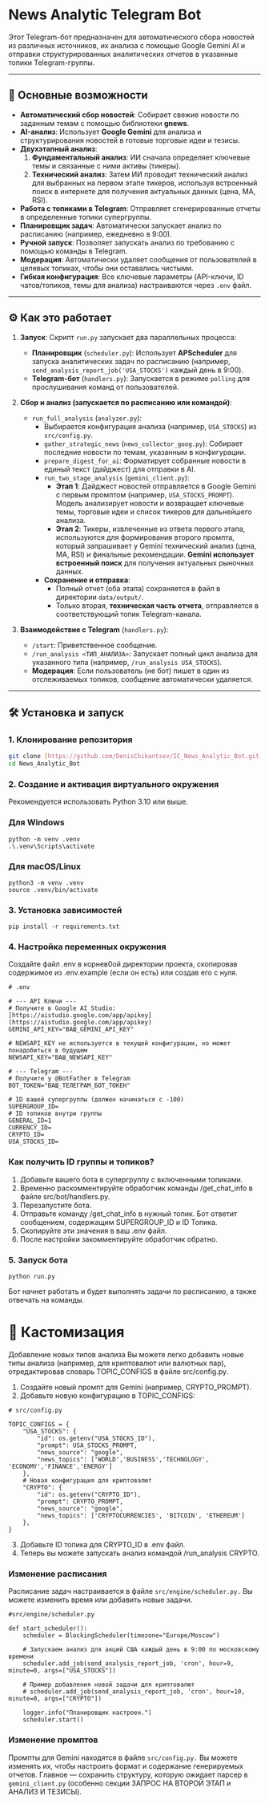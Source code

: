 # News Analytic Telegram Bot

Этот Telegram-бот предназначен для автоматического сбора новостей из различных источников, их анализа с помощью Google Gemini AI и отправки структурированных аналитических отчетов в указанные топики Telegram-группы.

---

## 🚀 Основные возможности

* **Автоматический сбор новостей**: Собирает свежие новости по заданным темам с помощью библиотеки **gnews**.
* **AI-анализ**: Использует **Google Gemini** для анализа и структурирования новостей в готовые торговые идеи и тезисы.
* **Двухэтапный анализ**:
    1.  **Фундаментальный анализ**: ИИ сначала определяет ключевые темы и связанные с ними активы (тикеры).
    2.  **Технический анализ**: Затем ИИ проводит технический анализ для выбранных на первом этапе тикеров, используя встроенный поиск в интернете для получения актуальных данных (цена, MA, RSI).
* **Работа с топиками в Telegram**: Отправляет сгенерированные отчеты в определенные топики супергруппы.
* **Планировщик задач**: Автоматически запускает анализ по расписанию (например, ежедневно в 9:00).
* **Ручной запуск**: Позволяет запускать анализ по требованию с помощью команды в Telegram.
* **Модерация**: Автоматически удаляет сообщения от пользователей в целевых топиках, чтобы они оставались чистыми.
* **Гибкая конфигурация**: Все ключевые параметры (API-ключи, ID чатов/топиков, темы для анализа) настраиваются через `.env` файл.

---

## ⚙️ Как это работает

1.  **Запуск**: Скрипт `run.py` запускает два параллельных процесса:
    * **Планировщик** (`scheduler.py`): Использует **APScheduler** для запуска аналитических задач по расписанию (например, `send_analysis_report_job('USA_STOCKS')` каждый день в 9:00).
    * **Telegram-бот** (`handlers.py`): Запускается в режиме `polling` для прослушивания команд от пользователей.

2.  **Сбор и анализ (запускается по расписанию или командой)**:
    * `run_full_analysis` (`analyzer.py`):
        * Выбирается конфигурация анализа (например, `USA_STOCKS`) из `src/config.py`.
        * `gather_strategic_news` (`news_collector_goog.py`): Собирает последние новости по темам, указанным в конфигурации.
        * `prepare_digest_for_ai`: Форматирует собранные новости в единый текст (дайджест) для отправки в AI.
        * `run_two_stage_analysis` (`gemini_client.py`):
            * **Этап 1**: Дайджест новостей отправляется в Google Gemini с первым промптом (например, `USA_STOCKS_PROMPT`). Модель анализирует новости и возвращает ключевые темы, торговые идеи и список тикеров для дальнейшего анализа.
            * **Этап 2**: Тикеры, извлеченные из ответа первого этапа, используются для формирования второго промпта, который запрашивает у Gemini технический анализ (цена, MA, RSI) и финальные рекомендации. **Gemini использует встроенный поиск** для получения актуальных рыночных данных.
        * **Сохранение и отправка**:
            * Полный отчет (оба этапа) сохраняется в файл в директории `data/output/`.
            * Только вторая, **техническая часть отчета**, отправляется в соответствующий топик Telegram-канала.

3.  **Взаимодействие с Telegram** (`handlers.py`):
    * `/start`: Приветственное сообщение.
    * `/run_analysis <ТИП_АНАЛИЗА>`: Запускает полный цикл анализа для указанного типа (например, `/run_analysis USA_STOCKS`).
    * **Модерация**: Если пользователь (не бот) пишет в один из отслеживаемых топиков, сообщение автоматически удаляется.

---

## 🛠️ Установка и запуск

### 1. Клонирование репозитория

```bash
git clone [https://github.com/DenisChikantsev/IC_News_Analytic_Bot.git](https://github.com/DenisChikantsev/IC_News_Analytic_Bot.git)
cd News_Analytic_Bot
```
### 2. Создание и активация виртуального окружения
Рекомендуется использовать Python 3.10 или выше.
### Для Windows
```
python -m venv .venv
.\.venv\Scripts\activate
```
### Для macOS/Linux
```
python3 -m venv .venv
source .venv/bin/activate
```

### 3. Установка зависимостей
`pip install -r requirements.txt`

### 4. Настройка переменных окружения
Создайте файл .env в корнев0ой директории проекта, скопировав содержимое из .env.example (если он есть) или создав его с нуля.
```
# .env

# --- API Ключи ---
# Получите в Google AI Studio: [https://aistudio.google.com/app/apikey](https://aistudio.google.com/app/apikey)
GEMINI_API_KEY="ВАШ_GEMINI_API_KEY"

# NEWSAPI_KEY не используется в текущей конфигурации, но может понадобиться в будущем
NEWSAPI_KEY="ВАШ_NEWSAPI_KEY"

# --- Telegram ---
# Получите у @BotFather в Telegram
BOT_TOKEN="ВАШ_ТЕЛЕГРАМ_БОТ_ТОКЕН"

# ID вашей супергруппы (должен начинаться с -100)
SUPERGROUP_ID=
# ID топиков внутри группы
GENERAL_ID=1
CURRENCY_ID=
CRYPTO_ID=
USA_STOCKS_ID=
```
### Как получить ID группы и топиков?

1. Добавьте вашего бота в супергруппу с включенными топиками.
2. Временно раскомментируйте обработчик команды /get_chat_info в файле src/bot/handlers.py.
3. Перезапустите бота.
4. Отправьте команду /get_chat_info в нужный топик. Бот ответит сообщением, содержащим SUPERGROUP_ID и ID Топика.
5. Скопируйте эти значения в ваш .env файл.
6. После настройки закомментируйте обработчик обратно.

### 5. Запуск бота
`python run.py`

Бот начнет работать и будет выполнять задачи по расписанию, а также отвечать на команды.

# 🔧 Кастомизация
Добавление новых типов анализа
Вы можете легко добавить новые типы анализа (например, для криптовалют или валютных пар), отредактировав словарь TOPIC_CONFIGS в файле src/config.py.
1. Создайте новый промпт для Gemini (например, CRYPTO_PROMPT).
2. Добавьте новую конфигурацию в TOPIC_CONFIGS:
```
# src/config.py

TOPIC_CONFIGS = {
    "USA_STOCKS": {
        "id": os.getenv("USA_STOCKS_ID"),
        "prompt": USA_STOCKS_PROMPT,
        "news_source": "google",
        "news_topics": ['WORLD','BUSINESS','TECHNOLOGY', 'ECONOMY','FINANCE','ENERGY']
    },
    # Новая конфигурация для криптовалют
    "CRYPTO": {
        "id": os.getenv("CRYPTO_ID"),
        "prompt": CRYPTO_PROMPT,
        "news_source": "google",
        "news_topics": ['CRYPTOCURRENCIES', 'BITCOIN', 'ETHEREUM']
    },
}
```
3. Добавьте ID топика для CRYPTO_ID в .env файл.
4. Теперь вы можете запускать анализ командой /run_analysis CRYPTO.

### Изменение расписания
Расписание задач настраивается в файле `src/engine/scheduler.py.` Вы можете изменить время или добавить новые задачи.
```
#src/engine/scheduler.py

def start_scheduler():
    scheduler = BlockingScheduler(timezone="Europe/Moscow")

    # Запускаем анализ для акций США каждый день в 9:00 по московскому времени
    scheduler.add_job(send_analysis_report_job, 'cron', hour=9, minute=0, args=["USA_STOCKS"])

    # Пример добавления новой задачи для криптовалют
    # scheduler.add_job(send_analysis_report_job, 'cron', hour=10, minute=0, args=["CRYPTO"])

    logger.info("Планировщик настроен.")
    scheduler.start()
```
### Изменение промптов
Промпты для Gemini находятся в файле `src/config.py.` Вы можете изменять их, чтобы настроить формат и содержание генерируемых отчетов. Главное — сохранить структуру, которую ожидает парсер в `gemini_client.py` (особенно секции ЗАПРОС НА ВТОРОЙ ЭТАП и АНАЛИЗ И ТЕЗИСЫ).